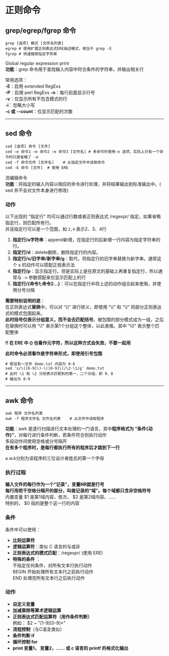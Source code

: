 # 正则命令
## grep/egrep/fgrep 命令
``` Shell
grep [选项] 模式 [文件名列表]
egrep # 使用扩展正则表达式ERE描述模式，相当于 grep -E  
fgrep # 快速搜索指定字符串  
```
Global regular expression print  
**功能**：grep 命令用于查找输入内容中符合条件的字符串，并输出相关行 

常用选项：  
**-E**：启用 extended RegExs  
**-P**：启用 perl RegExs 
**-n**：每行前面显示行号  
**-v**：仅显示所有不包含模式的行  
**-i**：忽略大小写  
**-c 或 --count**：仅显示匹配的次数  

---------------

## sed 命令
``` Shell
sed [选项] 命令 [文件]
sed –e 命令1 –e 命令2 –e 命令3 [文件名] # 多命令时使用-e 选项，实际上只有一个命令时只是省略了 -e
sed -f 命令文件 [文件名]    # 从指定文件中读取命令
sed -E 命令 [文件]  # 使用 ERE
```
流编辑命令  
**功能**：将指定的输入内容以相应的命令进行处理，并将结果输出到标准输出中。( sed 并不会对文件本身进行修改)  


### 动作
以下出现的 “指定行” 均可以通过行数或者正则表达式 /regexpr/ 指定。如果省略指定行，则匹配所有行。  
并且指定行可以是一个范围，如 `2,4` 表示2、3、4行
1. **指定行/a字符串**：append新增，在指定行的后新增一行内容为指定字符串的行。
2. **指定行/d**：delete删除，删除指定行的内容。 
3. **指定行/s/旧字串/新字串/g**：取代，将指定行的旧字串替换为新字串。通常这个 s 的动作可以搭配正规表示法  
4. **指定行/p**：显示指定行。但是实际上是在原文的基础上再重复指定行，所以通常与 `-n` 参数搭配来仅显示匹配上的行  
5. **指定行/{命令1;命令2...}**：可以在指定行中将上述的动作组合起来使用，并使用分号分隔  

**需要特别说明的是**：  
在正则表达式**替换**中，可以对 “()” 进行转义，即使用 “\\(” 和 “\\)” 将部分正则表达式的模式包围起来。  
**此时括号仅表示分组意义，而不会去匹配括号**。被包围的部分模式成为一组，之后在替换时可以用 “\1” 表示第1个分组这个整体，以此类推。其中 “\0” 表示整个匹配整体  

**!! 在 ERE 中 () 也看作元字符，所以这种方式会失效，不要一起用**  

**此时命令必须看作是字符串形式，即使用引号包围**  
``` Shell
# 假设有一文件 demo.txt 内容为 9-8
sed 's/\([0-9]\)-\([0-9]\)/\2-\1/g' demo.txt
# 此时 \1 和 \2 分别表示匹配到的第一、二个分组，即 9、8
# 输出为 8-9
```

<!-- 先掌握以上三种吧
1. **c**：取代， c 的后面可以接字串，这些字串可以取代 n1,n2 之间的行  
2. **i**：insert插入， i 的后面可以接字串，而这些字串会在新的一行出现(目前的上一行)  
-->

-----------

## awk 命令
``` Shell
awk 程序 文件名列表
awk -f 程序文件名 文件名列表    # 从文件中读取程序
```
**功能**：awk 是逐行扫描进行文本处理的一门语言，其中**程序格式为 “条件{动作}”**，对每行进行条件判断，若条件符合则执行动作  
多段动作间使用空格或分号隔开  
**在有多个程序时，是每行都执行所有的程序后才跳到下一行**  

a.w.k分别为该程序的三位设计者姓氏的第一个字母  

### 执行过程
**输入文件的每行作为一个“记录”，变量NR就是行号**  
**每行用若干空格分隔开的部分，叫做记录的“域”。每个域都只含非空格符号**  
内置变量 \$1 是第1域内容，依次， \$2 是第2域内容，……  
特别的， \$0 指的是整个这一行的内容  

### 条件
条件中可以使用：  
* **比较运算符** 
* **逻辑运算符**：类似 C 语言的与或非  
* **正则表达式的模式匹配**：/regexpr/ (使用 ERE) 
* **特殊的条件** ：  
  不指定任何条件，对所有文本行执行动作  
  BEGIN 开始处理所有文本行之前执行动作  
  END 处理完所有文本行之后执行动作  

### 动作
* **自定义变量**  
* **加减乘除等算术逻辑运算**  
* **正则表达式匹配运算符（用作条件判断）**  
例如： $2 ~ "[1-9][0-9]*"
* **流程控制**（与C语言类似）
* **条件判断 if**
* **循环控制 for**
* **print 变量1， 变量2，…… 或 c 语言的 printf 的格式化输出**